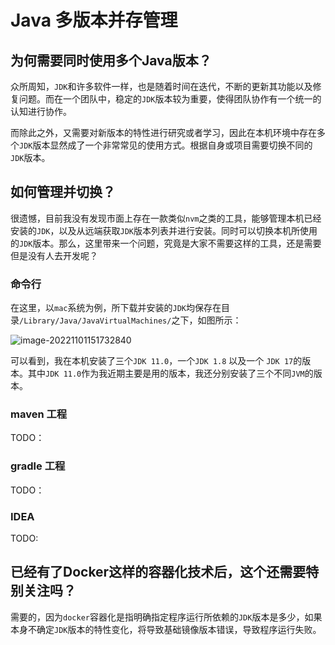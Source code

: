 # Java 多版本并存管理



## 为何需要同时使用多个Java版本？

众所周知，`JDK`和许多软件一样，也是随着时间在迭代，不断的更新其功能以及修复问题。而在一个团队中，稳定的`JDK`版本较为重要，使得团队协作有一个统一的认知进行协作。

而除此之外，又需要对新版本的特性进行研究或者学习，因此在本机环境中存在多个`JDK`版本显然成了一个非常常见的使用方式。根据自身或项目需要切换不同的`JDK`版本。



## 如何管理并切换？

很遗憾，目前我没有发现市面上存在一款类似`nvm`之类的工具，能够管理本机已经安装的`JDK`，以及从远端获取`JDK`版本列表并进行安装。同时可以切换本机所使用的`JDK`版本。那么，这里带来一个问题，究竟是大家不需要这样的工具，还是需要但是没有人去开发呢？

### 命令行

在这里，以`mac`系统为例，所下载并安装的`JDK`均保存在目录`/Library/Java/JavaVirtualMachines/`之下，如图所示：

![image-20221101151732840](https://motionless-images.oss-cn-hangzhou.aliyuncs.com/imagesimage-20221101151732840.png)

可以看到，我在本机安装了三个`JDK 11.0`，一个`JDK 1.8` 以及一个 `JDK 17`的版本。其中`JDK 11.0`作为我近期主要是用的版本，我还分别安装了三个不同`JVM`的版本。



### maven 工程

TODO：

### gradle 工程

TODO：



### IDEA

TODO:

## 已经有了Docker这样的容器化技术后，这个还需要特别关注吗？

需要的，因为`docker`容器化是指明确指定程序运行所依赖的`JDK`版本是多少，如果本身不确定`JDK`版本的特性变化，将导致基础镜像版本错误，导致程序运行失败。
